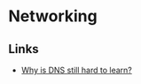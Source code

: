 # Networking

## Links

- [Why is DNS still hard to learn?](https://news.ycombinator.com/item?id=36909427)